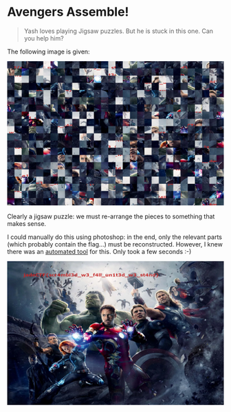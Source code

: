 # Avengers Assemble!

> Yash loves playing Jigsaw puzzles. But he is stuck in this one. Can you help him?

The following image is given:

![](scrambled.png)

Clearly a jigsaw puzzle: we must re-arrange the pieces to something that makes sense.

I could manually do this using photoshop: in the end, only the relevant parts (which probably contain the flag...) must be reconstructed. However, I knew there was an [automated tool](https://github.com/nemanja-m/gaps) for this. Only took a few seconds :-)

![](solution.png)
